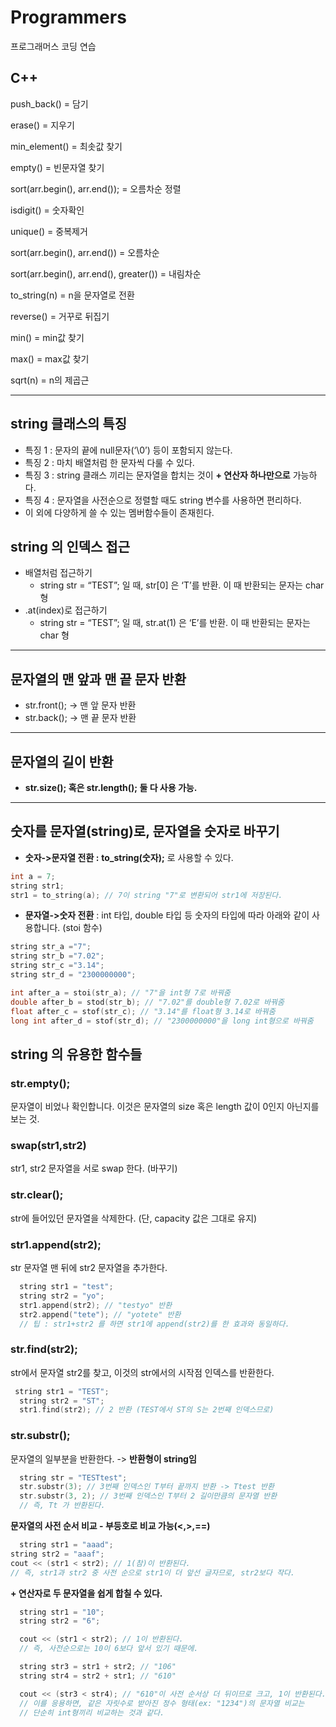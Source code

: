 # Programmers
프로그래머스 코딩 연습

## C++
push_back() = 담기

erase() = 지우기

min_element() = 최솟값 찾기

empty() = 빈문자열 찾기

sort(arr.begin(), arr.end()); = 오름차순 정렬

isdigit() = 숫자확인

unique() = 중복제거

sort(arr.begin(), arr.end()) = 오름차순

sort(arr.begin(), arr.end(), greater()) = 내림차순

to_string(n) = n을 문자열로 전환

reverse() = 거꾸로 뒤집기

min() = min값 찾기

max() = max값 찾기

sqrt(n) = n의 제곱근

---
## **string 클래스의 특징**

- 특징 1 : 문자의 끝에 null문자(‘\0’) 등이 포함되지 않는다.
- 특징 2 : 마치 배열처럼 한 문자씩 다룰 수 있다.
- 특징 3 : string 클래스 끼리는 문자열을 합치는 것이 **+ 연산자 하나만으로** 가능하다.
- 특징 4 : 문자열을 사전순으로 정렬할 때도 string 변수를 사용하면 편리하다.
- 이 외에 다양하게 쓸 수 있는 멤버함수들이 존재힌다.

## **string 의 인덱스 접근**

- 배열처럼 접근하기
    - string str = “TEST”; 일 때, str[0] 은 ‘T’를 반환. 이 때 반환되는 문자는 char 형
- .at(index)로 접근하기
    - string str = “TEST”; 일 때, str.at(1) 은 ‘E’를 반환. 이 때 반환되는 문자는 char 형

---

## **문자열의 맨 앞과 맨 끝 문자 반환**

- str.front(); -> 맨 앞 문자 반환
- str.back(); -> 맨 끝 문자 반환

---

## **문자열의 길이 반환**

- **str.size(); 혹은 str.length(); 둘 다 사용 가능.**

---

## **숫자를 문자열(string)로, 문자열을 숫자로 바꾸기**

- **숫자->문자열 전환 :** **to_string(숫자);** 로 사용할 수 있다.
```cpp
int a = 7;
string str1;
str1 = to_string(a); // 7이 string "7"로 변환되어 str1에 저장된다.
```
- **문자열->숫자 전환** : int 타입, double 타입 등 숫자의 타입에 따라 아래와 같이 사용합니다. (stoi 함수)
```cpp
string str_a ="7";
string str_b ="7.02";
string str_c ="3.14";
string str_d = "2300000000";

int after_a = stoi(str_a); // "7"을 int형 7로 바꿔줌
double after_b = stod(str_b); // "7.02"를 double형 7.02로 바꿔줌
float after_c = stof(str_c); // "3.14"를 float형 3.14로 바꿔줌
long int after_d = stof(str_d); // "2300000000"을 long int형으로 바꿔줌
```
## **string 의 유용한 함수들**

### **str.empty();**
문자열이 비었나 확인합니다. 이것은 문자열의 size 혹은 length 값이 0인지 아닌지를 보는 것.

### **swap(str1,str2)**
str1, str2 문자열을 서로 swap 한다. (바꾸기)

### **str.clear();**
str에 들어있던 문자열을 삭제한다. (단, capacity 값은 그대로 유지)

### **str1.append(str2);**
str 문자열 맨 뒤에 str2 문자열을 추가한다.
```cpp
  string str1 = "test";
  string str2 = "yo";
  str1.append(str2); // "testyo" 반환
  str2.append("tete"); // "yotete" 반환
  // 팁 : str1+str2 를 하면 str1에 append(str2)를 한 효과와 동일하다.
  ```
  
  ### **str.find(str2);**
str에서 문자열 str2를 찾고, 이것의 str에서의 시작점 인덱스를 반환한다.
```cpp
 string str1 = "TEST";
  string str2 = "ST";
  str1.find(str2); // 2 반환 (TEST에서 ST의 S는 2번째 인덱스므로)
  ```
  
  ### **str.substr();**
문자열의 일부분을 반환한다. -> **반환형이 string임**
```cpp
  string str = "TESTtest";
  str.substr(3); // 3번째 인덱스인 T부터 끝까지 반환 -> Ttest 반환
  str.substr(3, 2); // 3번째 인덱스인 T부터 2 길이만큼의 문자열 반환
  // 즉, Tt 가 반환된다.
  ```
  
  **문자열의 사전 순서 비교 - 부등호로 비교 가능(<,>,==)**
  ```cpp
    string str1 = "aaad";
  string str2 = "aaaf";
  cout << (str1 < str2); // 1(참)이 반환된다.
  // 즉, str1과 str2 중 사전 순으로 str1이 더 앞선 글자므로, str2보다 작다.
  ```
  
**+ 연산자로 두 문자열을 쉽게 합칠 수 있다.**
```cpp
  string str1 = "10";
  string str2 = "6";

  cout << (str1 < str2); // 1이 반환된다.
  // 즉, 사전순으로는 10이 6보다 앞서 있기 때문에.

  string str3 = str1 + str2; // "106"
  string str4 = str2 + str1; // "610"

  cout << (str3 < str4); // "610"이 사전 순서상 더 뒤이므로 크고, 1이 반환된다.
  // 이를 응용하면, 같은 자릿수로 받아진 정수 형태(ex: "1234")의 문자열 비교는
  // 단순히 int형끼리 비교하는 것과 같다.
```
  
